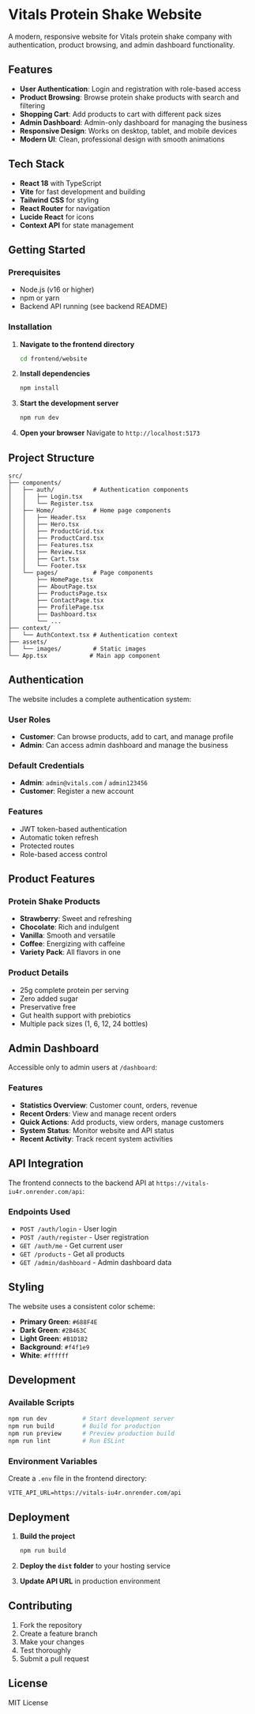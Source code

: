 # Vitals Protein Shake Website

A modern, responsive website for Vitals protein shake company with authentication, product browsing, and admin dashboard functionality.

## Features

- **User Authentication**: Login and registration with role-based access
- **Product Browsing**: Browse protein shake products with search and filtering
- **Shopping Cart**: Add products to cart with different pack sizes
- **Admin Dashboard**: Admin-only dashboard for managing the business
- **Responsive Design**: Works on desktop, tablet, and mobile devices
- **Modern UI**: Clean, professional design with smooth animations

## Tech Stack

- **React 18** with TypeScript
- **Vite** for fast development and building
- **Tailwind CSS** for styling
- **React Router** for navigation
- **Lucide React** for icons
- **Context API** for state management

## Getting Started

### Prerequisites

- Node.js (v16 or higher)
- npm or yarn
- Backend API running (see backend README)

### Installation

1. **Navigate to the frontend directory**
   ```bash
   cd frontend/website
   ```

2. **Install dependencies**
   ```bash
   npm install
   ```

3. **Start the development server**
   ```bash
   npm run dev
   ```

4. **Open your browser**
   Navigate to `http://localhost:5173`

## Project Structure

```
src/
├── components/
│   ├── auth/           # Authentication components
│   │   ├── Login.tsx
│   │   └── Register.tsx
│   ├── Home/           # Home page components
│   │   ├── Header.tsx
│   │   ├── Hero.tsx
│   │   ├── ProductGrid.tsx
│   │   ├── ProductCard.tsx
│   │   ├── Features.tsx
│   │   ├── Review.tsx
│   │   ├── Cart.tsx
│   │   └── Footer.tsx
│   └── pages/          # Page components
│       ├── HomePage.tsx
│       ├── AboutPage.tsx
│       ├── ProductsPage.tsx
│       ├── ContactPage.tsx
│       ├── ProfilePage.tsx
│       ├── Dashboard.tsx
│       └── ...
├── context/
│   └── AuthContext.tsx # Authentication context
├── assets/
│   └── images/         # Static images
└── App.tsx            # Main app component
```

## Authentication

The website includes a complete authentication system:

### User Roles
- **Customer**: Can browse products, add to cart, and manage profile
- **Admin**: Can access admin dashboard and manage the business

### Default Credentials
- **Admin**: `admin@vitals.com` / `admin123456`
- **Customer**: Register a new account

### Features
- JWT token-based authentication
- Automatic token refresh
- Protected routes
- Role-based access control

## Product Features

### Protein Shake Products
- **Strawberry**: Sweet and refreshing
- **Chocolate**: Rich and indulgent
- **Vanilla**: Smooth and versatile
- **Coffee**: Energizing with caffeine
- **Variety Pack**: All flavors in one

### Product Details
- 25g complete protein per serving
- Zero added sugar
- Preservative free
- Gut health support with prebiotics
- Multiple pack sizes (1, 6, 12, 24 bottles)

## Admin Dashboard

Accessible only to admin users at `/dashboard`:

### Features
- **Statistics Overview**: Customer count, orders, revenue
- **Recent Orders**: View and manage recent orders
- **Quick Actions**: Add products, view orders, manage customers
- **System Status**: Monitor website and API status
- **Recent Activity**: Track recent system activities

## API Integration

The frontend connects to the backend API at `https://vitals-iu4r.onrender.com/api`:

### Endpoints Used
- `POST /auth/login` - User login
- `POST /auth/register` - User registration
- `GET /auth/me` - Get current user
- `GET /products` - Get all products
- `GET /admin/dashboard` - Admin dashboard data

## Styling

The website uses a consistent color scheme:

- **Primary Green**: `#688F4E`
- **Dark Green**: `#2B463C`
- **Light Green**: `#B1D182`
- **Background**: `#f4f1e9`
- **White**: `#ffffff`

## Development

### Available Scripts

```bash
npm run dev          # Start development server
npm run build        # Build for production
npm run preview      # Preview production build
npm run lint         # Run ESLint
```

### Environment Variables

Create a `.env` file in the frontend directory:

```env
VITE_API_URL=https://vitals-iu4r.onrender.com/api
```

## Deployment

1. **Build the project**
   ```bash
   npm run build
   ```

2. **Deploy the `dist` folder** to your hosting service

3. **Update API URL** in production environment

## Contributing

1. Fork the repository
2. Create a feature branch
3. Make your changes
4. Test thoroughly
5. Submit a pull request

## License

MIT License 